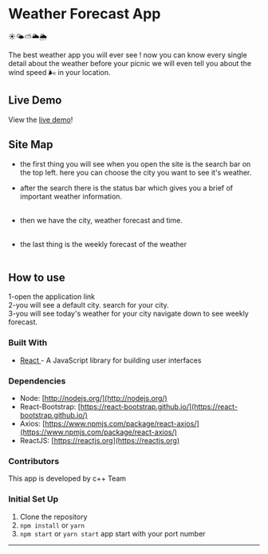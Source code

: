 # Weather Forecast App
 ☀️🌤⛅️🌥🌦

The best weather app you will ever see ! now you can know every single detail about the weather before your picnic we will even tell you about
the wind speed 🌬 in your location.



## Live Demo
View the [live demo](https://weatherapp-cpp-team.netlify.app/)!


## Site Map

- the first thing you will see when you open the site is the search bar on the top left. here you can choose the city you want to see it's weather.<br>
- after the search there is the status bar which gives you a brief of important weather information. <br><br>
- then we have the city, weather forecast and time. <br><br>

- the last thing is the weekly forecast of the weather <br><br>

## How to use

1-open the application link <br>
2-you will see a default city. search for your city.<br>
3-you will see today's weather for your city navigate down to see weekly forecast.<br>

### Built With
- [React ](https://reactjs.org/)- A JavaScript library for building user interfaces


### Dependencies

- Node: [http://nodejs.org/](http://nodejs.org/)
- React-Bootstrap: [https://react-bootstrap.github.io/](https://react-bootstrap.github.io/)
- Axios: [https://www.npmjs.com/package/react-axios/](https://www.npmjs.com/package/react-axios/)
- ReactJS: [https://reactjs.org](https://reactjs.org)


### Contributors

This app is developed by c++ Team

### Initial Set Up

1. Clone the repository
2. `npm install` or `yarn`
3. `npm start` or `yarn start` app start with your port number
-------------------------------------------------------------------

